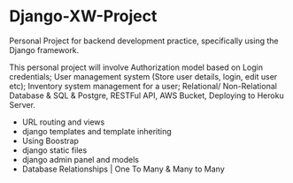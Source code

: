 # Django-XW-Project

Personal Project for backend development practice, specifically using the Django framework. 

This personal project will involve Authorization model based on Login credentials; User management system (Store user details, login, edit user etc); 
Inventory system management for a user; Relational/ Non-Relational Database & SQL & Postgre, RESTFul API, AWS Bucket, Deploying to Heroku Server.

- URL routing and views
- django templates and template inheriting
- Using Boostrap
- django static files
- django admin panel and models
- Database Relationships | One To Many & Many to Many